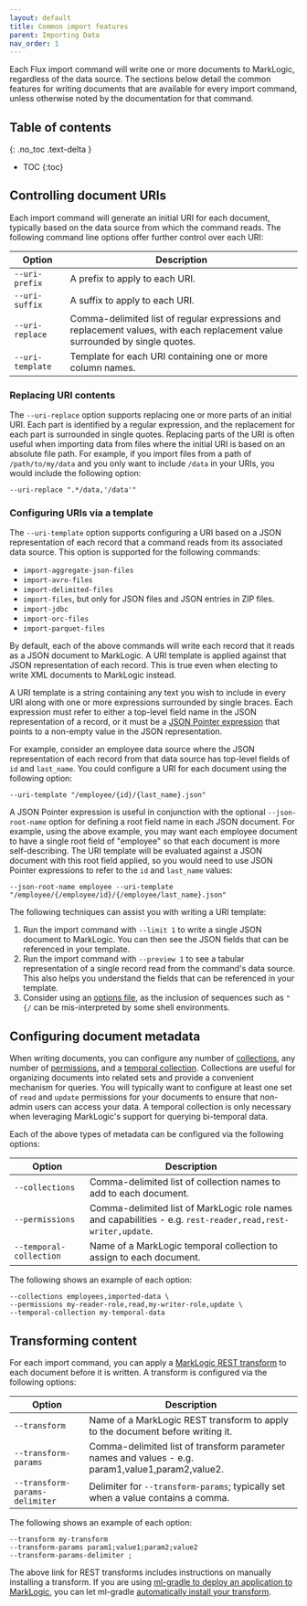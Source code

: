 ```yaml
---
layout: default
title: Common import features
parent: Importing Data
nav_order: 1
---
```


Each Flux import command will write one or more documents to MarkLogic, regardless of the data source. 
The sections below detail the common features for writing documents that are available for every import command, unless
otherwise noted by the documentation for that command.

## Table of contents
{: .no_toc .text-delta }

- TOC
{:toc}

## Controlling document URIs

Each import command will generate an initial URI for each document, typically based on the data source from which the 
command reads. The following command line options offer further control over each URI:

| Option | Description | 
| --- | --- |
| `--uri-prefix` | A prefix to apply to each URI. |
| `--uri-suffix` | A suffix to apply to each URI. |
| `--uri-replace` | Comma-delimited list of regular expressions and replacement values, with each replacement value surrounded by single quotes. |
| `--uri-template` | Template for each URI containing one or more column names. |

### Replacing URI contents

The `--uri-replace` option supports replacing one or more parts of an initial URI. Each part is identified by a 
regular expression, and the replacement for each part is surrounded in single quotes. Replacing parts of the URI 
is often useful when importing data from files where the initial URI is based on an absolute file path. For example, 
if you import files from a path of `/path/to/my/data` and you only want to include `/data` in your URIs, you would 
include the following option:

    --uri-replace ".*/data,'/data'"

### Configuring URIs via a template

The `--uri-template` option supports configuring a URI based on a JSON representation of each record that a command
reads from its associated data source. This option is supported for the following commands:

- `import-aggregate-json-files`
- `import-avro-files`
- `import-delimited-files`
- `import-files`, but only for JSON files and JSON entries in ZIP files.
- `import-jdbc`
- `import-orc-files`
- `import-parquet-files`

By default, each of the above commands will write each record that it reads as a JSON document to MarkLogic. A URI 
template is applied against that JSON representation of each record. This is true even when electing to write XML 
documents to MarkLogic instead. 

A URI template is a string containing any text you wish to include in every URI along with one or more expressions 
surrounded by single braces. Each expression must refer to either a top-level field name in the JSON representation of 
a record, or it must be a 
[JSON Pointer expression](https://www.rfc-editor.org/rfc/rfc6901) that points to a non-empty value in the JSON representation.

For example, consider an employee data source where the JSON representation of each record from that data source has 
top-level fields of `id` and `last_name`. You could configure a URI for each document using the following option:

    --uri-template "/employee/{id}/{last_name}.json"

A JSON Pointer expression is useful in conjunction with the optional `--json-root-name` option for defining a root field
name in each JSON document. For example, using the above example, you may want each employee document to have a single
root field of "employee" so that each document is more self-describing. The URI template will be evaluated against a
JSON document with this root field applied, so you would need to use JSON Pointer expressions to refer to the `id` and 
`last_name` values:

    --json-root-name employee --uri-template "/employee/{/employee/id}/{/employee/last_name}.json"

The following techniques can assist you with writing a URI template:

1. Run the import command with `--limit 1` to write a single JSON document to MarkLogic. You can then see the JSON 
fields that can be referenced in your template.
2. Run the import command with `--preview 1` to see a tabular representation of a single record read from the command's 
data source. This also helps you understand the fields that can be referenced in your template.
3. Consider using an [options file](../common-options.md), as the inclusion of sequences such as `"{/` can be 
mis-interpreted by some shell environments. 

## Configuring document metadata

When writing documents, you can configure any number of 
[collections](https://docs.marklogic.com/guide/search-dev/collections), any number of 
[permissions](https://docs.marklogic.com/11.0/guide/security-guide/en/protecting-documents.html), and a 
[temporal collection](https://docs.marklogic.com/guide/temporal/intro). Collections are useful for organizing documents
into related sets and provide a convenient mechanism for queries. You will typically want to configure at 
least one set of `read` and `update` permissions for your documents to ensure that non-admin users can access your data.
A temporal collection is only necessary when leveraging MarkLogic's support for querying bi-temporal data. 

Each of the above types of metadata can be configured via the following options:

| Option | Description | 
| --- | --- |
| `--collections` | Comma-delimited list of collection names to add to each document. |
| `--permissions` | Comma-delimited list of MarkLogic role names and capabilities - e.g. `rest-reader,read,rest-writer,update`. |
| `--temporal-collection` | Name of a MarkLogic temporal collection to assign to each document. |

The following shows an example of each option:

```
--collections employees,imported-data \
--permissions my-reader-role,read,my-writer-role,update \
--temporal-collection my-temporal-data
```

## Transforming content

For each import command, you can apply a [MarkLogic REST transform](https://docs.marklogic.com/guide/rest-dev/transforms)
to each document before it is written. A transform is configured via the following options:

| Option | Description | 
| --- | --- |
| `--transform` | Name of a MarkLogic REST transform to apply to the document before writing it. |
| `--transform-params` | Comma-delimited list of transform parameter names and values - e.g. param1,value1,param2,value2. |
| `--transform-params-delimiter` | Delimiter for `--transform-params`; typically set when a value contains a comma. |

The following shows an example of each option:

```
--transform my-transform
--transform-params param1;value1;param2;value2
--transform-params-delimiter ;
```

The above link for REST transforms includes instructions on manually installing a transform. If you are using
[ml-gradle to deploy an application to MarkLogic](https://github.com/marklogic/ml-gradle), you can let ml-gradle 
[automatically install your transform](https://github.com/marklogic/ml-gradle/wiki/How-modules-are-loaded).
